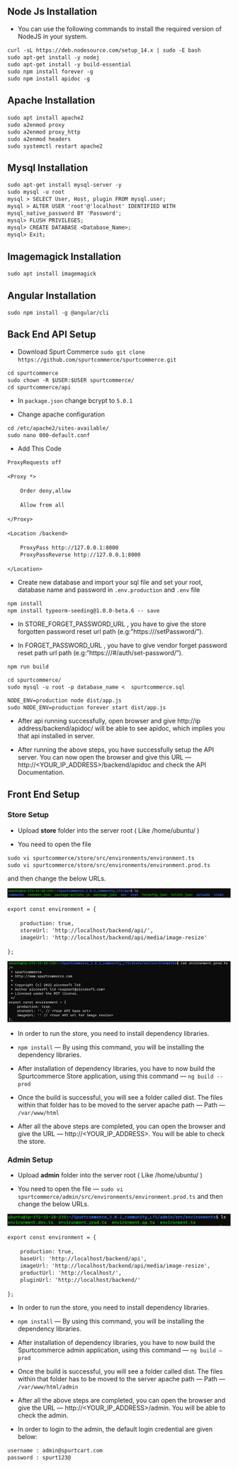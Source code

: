 ## Node Js Installation

* You can use the following commands to install the required version of NodeJS in your system.

```
curl -sL https://deb.nodesource.com/setup_14.x | sudo -E bash 
sudo apt-get install -y nodej
sudo apt-get install -y build-essential
sudo npm install forever -g
sudo npm install apidoc -g
```

## Apache Installation

```
sudo apt install apache2
sudo a2enmod proxy
sudo a2enmod proxy_http
sudo a2enmod headers
sudo systemctl restart apache2
```

## Mysql Installation

```
sudo apt-get install mysql-server -y
sudo mysql -u root
mysql > SELECT User, Host, plugin FROM mysql.user;
mysql > ALTER USER 'root'@'localhost' IDENTIFIED WITH mysql_native_password BY 'Password';
mysql> FLUSH PRIVILEGES;
mysql> CREATE DATABASE <Database_Name>;
mysql> Exit;
```

## Imagemagick Installation

```
sudo apt install imagemagick
```

## Angular Installation

```
sudo npm install -g @angular/cli
```


## Back End API Setup

* Download Spurt Commerce `sudo git clone https://github.com/spurtcommerce/spurtcommerce.git`

```
cd spurtcommerce
sudo chown -R $USER:$USER spurtcommerce/
cd spurtcommerce/api
```
* In `package.json` change bcrypt to `5.0.1` 

* Change apache configuration
 
```
cd /etc/apache2/sites-available/
sudo nano 000-default.conf
```
* Add This Code
```
ProxyRequests off

<Proxy *>

    Order deny,allow

    Allow from all

</Proxy>

<Location /backend>

    ProxyPass http://127.0.0.1:8000 
    ProxyPassReverse http://127.0.0.1:8000

</Location>

```

* Create new database and import your sql file and set your root, database name and password in `.env.production` and `.env` file

```
npm install
npm install typeorm-seeding@1.0.0-beta.6 -- save
```

*  In STORE_FORGET_PASSWORD_URL , you have to give the store forgotten password reset url path (e.g:”https://<STOREURL>/setPassword/”).

* In FORGET_PASSWORD_URL , you have to give vendor forget password reset path url path (e.g:”https://<VENDORURL>/#/auth/set-password/”).

```
npm run build
```
```
cd spurtcommerce/
sudo mysql -u root -p database_name <  spurtcommerce.sql
```
```
NODE_ENV=production node dist/app.js
sudo NODE_ENV=production forever start dist/app.js
```

* After api running successfully, open browser and give http://ip address/backend/apidoc/ will be able to see apidoc, which implies you that api installed in server.

* After running the above steps, you have successfully setup the API server. You can now open the browser and give this URL — http://<YOUR_IP_ADDRESS>/backend/apidoc and check the API Documentation.

## Front End Setup
### Store Setup

* Upload **store** folder into the server root ( Like /home/ubuntu/ )

* You need to open the file 
```
sudo vi spurtcommerce/store/src/environments/environment.ts
sudo vi spurtcommerce/store/src/environments/environment.prod.ts
```
and then change the below URLs.

![image](./Images/Capture1.PNG)

```
export const environment = {

    production: true,
    storeUrl: 'http://localhost/backend/api/',
    imageUrl: 'http://localhost/backend/api/media/image-resize'

};

```

![image](./Images/Capture.PNG)

* In order to run the store, you need to install dependency libraries.

* `npm install` — By using this command, you will be installing the dependency libraries.

* After installation of dependency libraries, you have to now build the Spurtcommerce Store application, using this command —  `ng build --prod`

* Once the build is successful, you will see a folder called dist. The files within that folder has to be moved to the server apache path — Path — `/var/www/html`

* After all the above steps are completed, you can open the browser and give the URL — http://<YOUR_IP_ADDRESS>. You will be able to check the store. 

### Admin Setup

* Upload **admin** folder into the server root ( Like /home/ubuntu/ )

* You need to open the file — `sudo vi spurtcommerce/admin/src/environments/environment.prod.ts` and then change the below URLs.

![image](./Images/Capture2.PNG)

```
export const environment = {

    production: true,
    baseUrl: 'http://localhost/backend/api',
    imageUrl: 'http://localhost/backend/api/media/image-resize',
    productUrl: 'http://localhost/',
    pluginUrl: 'http://localhost/backend/'

};

```

* In order to run the store, you need to install dependency libraries.

* `npm install` — By using this command, you will be installing the dependency libraries.

* After installation of dependency libraries, you have to now build the Spurtcommerce admin application, using this command — `ng build –prod`

* Once the build is successful, you will see a folder called dist. The files within that folder has to be moved to the server apache path — Path — `/var/www/html/admin`

* After all the above steps are completed, you can open the browser and give the URL — http://<YOUR_IP_ADDRESS>/admin. You will be able to check the admin.

* In order to login to the admin, the default login credential are given below:
```
username : admin@spurtcart.com
password : spurt123@
```